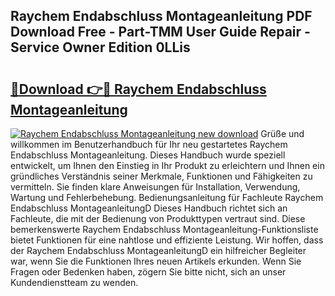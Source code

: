 ## Raychem Endabschluss Montageanleitung PDF Download Free - Part-TMM User Guide Repair - Service Owner Edition 0LLis

# <h2><a href="http://df74cc.blite.top/?on=Raychem+Endabschluss+Montageanleitung">🔗Download 👉🔴 Raychem Endabschluss Montageanleitung</a></h2>

[![Raychem Endabschluss Montageanleitung new download](https://i.imgur.com/lujVjoI.png)](http://df74cc.blite.top/?on=Raychem+Endabschluss+Montageanleitung)
Grüße und willkommen im Benutzerhandbuch für Ihr neu gestartetes Raychem Endabschluss Montageanleitung. Dieses Handbuch wurde speziell entwickelt, um Ihnen den Einstieg in Ihr Produkt zu erleichtern und Ihnen ein gründliches Verständnis seiner Merkmale, Funktionen und Fähigkeiten zu vermitteln. Sie finden klare Anweisungen für Installation, Verwendung, Wartung und Fehlerbehebung. Bedienungsanleitung für Fachleute Raychem Endabschluss MontageanleitungD Dieses Handbuch richtet sich an Fachleute, die mit der Bedienung von Produkttypen vertraut sind. Diese bemerkenswerte Raychem Endabschluss Montageanleitung-Funktionsliste bietet Funktionen für eine nahtlose und effiziente Leistung. Wir hoffen, dass der Raychem Endabschluss MontageanleitungD ein hilfreicher Begleiter war, wenn Sie die Funktionen Ihres neuen Artikels erkunden. Wenn Sie Fragen oder Bedenken haben, zögern Sie bitte nicht, sich an unser Kundendienstteam zu wenden.
